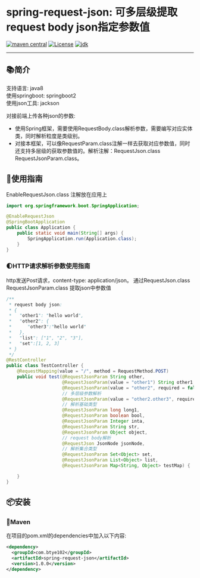 
# spring-request-json: 可多层级提取request body json指定参数值

[![maven central](https://img.shields.io/maven-central/v/cn.hutool/hutool-all.svg?label=Maven%20Central)](https://github.com/drgonroot/spring-request-json)   [![License](https://img.shields.io/:license-MulanPSL2-blue.svg)](http://license.coscl.org.cn/MulanPSL2/index.html)
[![jdk](https://img.shields.io/badge/JDK-8+-green.svg)](https://www.oracle.com/java/technologies/javase/javase-jdk8-downloads.html)

-------

## 📚简介

支持语言: java8    
使用springboot: springboot2   
使用json工具: jackson

对接前端上传各种json的参数:   
* 使用Spring框架，需要使用RequestBody.class解析参数，需要编写对应实体类，同时解析粒度是类级别。
* 对接本框架，可以像RequestParam.class注解一样去获取对应参数值，同时还支持多层级的获取参数值的。解析注解：RequestJson.class  RequestJsonParam.class。

## 🚀使用指南
EnableRequestJson.class 注解放在应用上
```java
import org.springframework.boot.SpringApplication;

@EnableRequestJson
@SpringBootApplication
public class Application {
    public static void main(String[] args) {
        SpringApplication.run(Application.class);
    }
}
```
### 🌓HTTP请求解析参数使用指南
http发送Post请求，content-type: application/json。
通过RequestJson.class RequestJsonParam.class 提取json中参数值

```java
/**
 * request body json:
 * {
 *   "other1": "hello world",
 *   "other2": {
 *      "other3":"hello world"
 *   },
 *   "list": ["1", "2", "3"],
 *   "set":[1, 2, 3]
 * }
 */
@RestController
public class TestController {
    @RequestMapping(value = "/", method = RequestMethod.POST)
    public void test(@RequestJsonParam String other,
                     @RequestJsonParam(value = "other1") String other1,
                     @RequestJsonParam(value = "other2", required = false) Object other2,
                     // 多层级参数解析
                     @RequestJsonParam(value = "other2.other3", required = false, defaultValue = "other") String other3,
                     // 解析基础类型
                     @RequestJsonParam long long1,
                     @RequestJsonParam boolean bool,
                     @RequestJsonParam Integer inta,
                     @RequestJsonParam String str,
                     @RequestJsonParam Object object,
                     // request body解析
                     @RequestJson JsonNode jsonNode,
                     // 解析集合类型
                     @RequestJsonParam Set<Object> set,
                     @RequestJsonParam List<Object> list,
                     @RequestJsonParam Map<String, Object> testMap) {

    }
}
```

## 📦安装

### 🍊Maven
在项目的pom.xml的dependencies中加入以下内容:

```xml
<dependency>
  <groupId>com.btye102</groupId>
  <artifactId>spring-request-json</artifactId>
  <version>1.0.0</version>
</dependency>
```